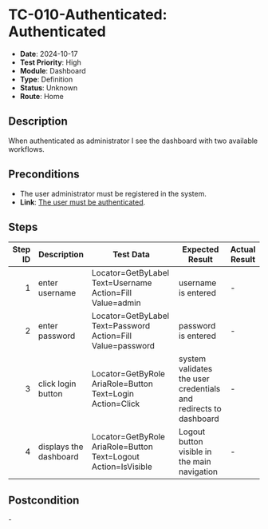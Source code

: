 # TC-010-Authenticated: Authenticated

- **Date**: 2024-10-17
- **Test Priority**: High
- **Module**: Dashboard
- **Type**: Definition
- **Status**: Unknown
- **Route**: Home

## Description

When authenticated as administrator I see the dashboard with two available workflows.

## Preconditions

- The user administrator must be registered in the system.
- **Link**: [The user must be authenticated](TC-001-Login.md).

## Steps

<!-- STEPS:BEGIN -->
| Step ID | Description            | Test Data                                                      | Expected Result                                                  | Actual Result |
| -------:| ---------------------- | -------------------------------------------------------------- | ---------------------------------------------------------------- | ------------- |
| 1       | enter username         | Locator=GetByLabel Text=Username Action=Fill Value=admin       | username is entered                                              | -             |
| 2       | enter password         | Locator=GetByLabel Text=Password Action=Fill Value=password    | password is entered                                              | -             |
| 3       | click login button     | Locator=GetByRole AriaRole=Button Text=Login Action=Click      | system validates the user credentials and redirects to dashboard | -             |
| 4       | displays the dashboard | Locator=GetByRole AriaRole=Button Text=Logout Action=IsVisible | Logout button visible in the main navigation                     | -             |
<!-- STEPS:END -->

## Postcondition

\-
